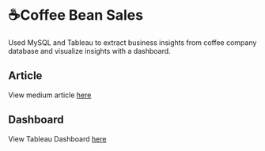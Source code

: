 # ☕Coffee Bean Sales
Used MySQL and Tableau to extract business insights from coffee company database and visualize insights with a dashboard.

## Article
View medium article [here](https://medium.com/@joycemok8/coffee-bean-sales-a4b4b442ba82)

## Dashboard
View Tableau Dashboard [here](https://public.tableau.com/app/profile/joyce.mok/viz/CoffeeBeanSales_17102333378460/CoffeeBeanSales)


